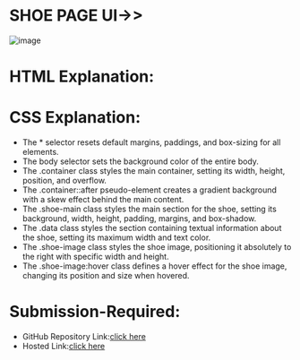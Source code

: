 # SHOE PAGE UI->>
![image](https://github.com/namishagurunani/ShoePage/assets/126158413/803a24c0-d05a-4707-98c1-26b7954b88fd)

# HTML Explanation:

# CSS Explanation:
<ul>
<li>The * selector resets default margins, paddings, and box-sizing for all elements.</li>
<li>The body selector sets the background color of the entire body.</li>
<li>The .container class styles the main container, setting its width, height, position, and overflow.</li>
<li>The .container::after pseudo-element creates a gradient background with a skew effect behind the main content.</li>
<li>The .shoe-main class styles the main section for the shoe, setting its background, width, height, padding, margins, and box-shadow.</li>
<li>The .data class styles the section containing textual information about the shoe, setting its maximum width and text color.</li>
<li>The .shoe-image class styles the shoe image, positioning it absolutely to the right with specific width and height.</li>
<li>The .shoe-image:hover class defines a hover effect for the shoe image, changing its position and size when hovered.</li>
</ul>

# Submission-Required:
- GitHub Repository Link:[click here]() 
- Hosted Link:[click here]() 
